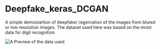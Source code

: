 # Deepfake_keras_DCGAN
A simple demostartion of deepfake/ regenration of the images from blured or low resolution images.
The dataset used here was based on the mnist data for digit recognition

![A Preview of the data used](https://github.com/supreet21/Deepfake_keras_DCGAN/edit/master/DCGAN.png)
